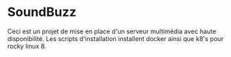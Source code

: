 # SoundBuzz
Ceci est un projet de mise en place d'un serveur multimédia avec haute disponibilité.
Les scripts d'installation installent docker ainsi que k8's pour rocky linux 8.
